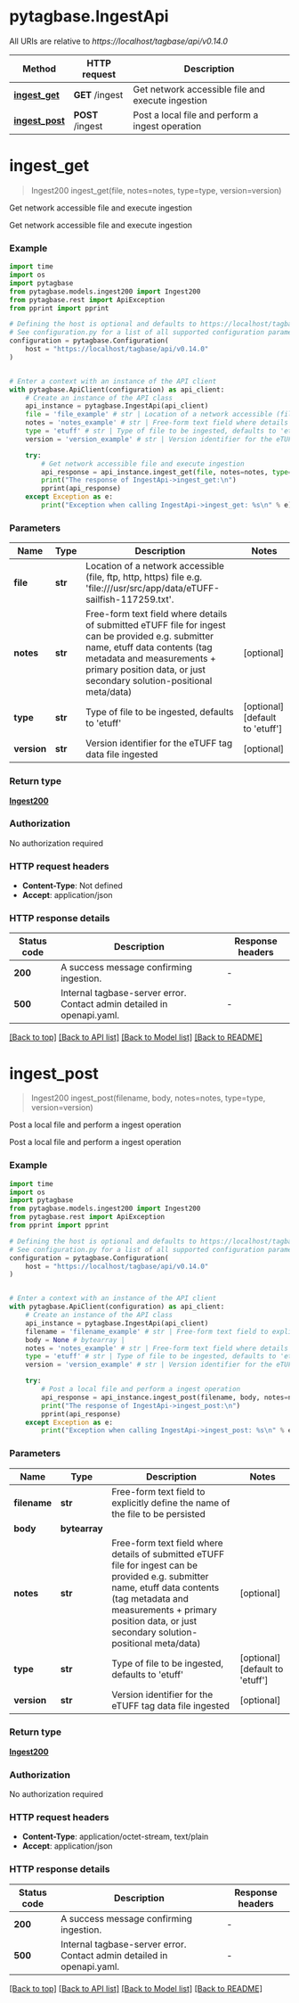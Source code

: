 # pytagbase.IngestApi

All URIs are relative to *https://localhost/tagbase/api/v0.14.0*

Method | HTTP request | Description
------------- | ------------- | -------------
[**ingest_get**](IngestApi.md#ingest_get) | **GET** /ingest | Get network accessible file and execute ingestion
[**ingest_post**](IngestApi.md#ingest_post) | **POST** /ingest | Post a local file and perform a ingest operation


# **ingest_get**
> Ingest200 ingest_get(file, notes=notes, type=type, version=version)

Get network accessible file and execute ingestion

Get network accessible file and execute ingestion

### Example

```python
import time
import os
import pytagbase
from pytagbase.models.ingest200 import Ingest200
from pytagbase.rest import ApiException
from pprint import pprint

# Defining the host is optional and defaults to https://localhost/tagbase/api/v0.14.0
# See configuration.py for a list of all supported configuration parameters.
configuration = pytagbase.Configuration(
    host = "https://localhost/tagbase/api/v0.14.0"
)


# Enter a context with an instance of the API client
with pytagbase.ApiClient(configuration) as api_client:
    # Create an instance of the API class
    api_instance = pytagbase.IngestApi(api_client)
    file = 'file_example' # str | Location of a network accessible (file, ftp, http, https) file e.g. 'file:///usr/src/app/data/eTUFF-sailfish-117259.txt'.
    notes = 'notes_example' # str | Free-form text field where details of submitted eTUFF file for ingest can be provided e.g. submitter name, etuff data contents (tag metadata and measurements + primary position data, or just secondary solution-positional meta/data) (optional)
    type = 'etuff' # str | Type of file to be ingested, defaults to 'etuff' (optional) (default to 'etuff')
    version = 'version_example' # str | Version identifier for the eTUFF tag data file ingested (optional)

    try:
        # Get network accessible file and execute ingestion
        api_response = api_instance.ingest_get(file, notes=notes, type=type, version=version)
        print("The response of IngestApi->ingest_get:\n")
        pprint(api_response)
    except Exception as e:
        print("Exception when calling IngestApi->ingest_get: %s\n" % e)
```



### Parameters

Name | Type | Description  | Notes
------------- | ------------- | ------------- | -------------
 **file** | **str**| Location of a network accessible (file, ftp, http, https) file e.g. &#39;file:///usr/src/app/data/eTUFF-sailfish-117259.txt&#39;. | 
 **notes** | **str**| Free-form text field where details of submitted eTUFF file for ingest can be provided e.g. submitter name, etuff data contents (tag metadata and measurements + primary position data, or just secondary solution-positional meta/data) | [optional] 
 **type** | **str**| Type of file to be ingested, defaults to &#39;etuff&#39; | [optional] [default to &#39;etuff&#39;]
 **version** | **str**| Version identifier for the eTUFF tag data file ingested | [optional] 

### Return type

[**Ingest200**](Ingest200.md)

### Authorization

No authorization required

### HTTP request headers

 - **Content-Type**: Not defined
 - **Accept**: application/json

### HTTP response details
| Status code | Description | Response headers |
|-------------|-------------|------------------|
**200** | A success message confirming ingestion. |  -  |
**500** | Internal tagbase-server error. Contact admin detailed in openapi.yaml. |  -  |

[[Back to top]](#) [[Back to API list]](../README.md#documentation-for-api-endpoints) [[Back to Model list]](../README.md#documentation-for-models) [[Back to README]](../README.md)

# **ingest_post**
> Ingest200 ingest_post(filename, body, notes=notes, type=type, version=version)

Post a local file and perform a ingest operation

Post a local file and perform a ingest operation

### Example

```python
import time
import os
import pytagbase
from pytagbase.models.ingest200 import Ingest200
from pytagbase.rest import ApiException
from pprint import pprint

# Defining the host is optional and defaults to https://localhost/tagbase/api/v0.14.0
# See configuration.py for a list of all supported configuration parameters.
configuration = pytagbase.Configuration(
    host = "https://localhost/tagbase/api/v0.14.0"
)


# Enter a context with an instance of the API client
with pytagbase.ApiClient(configuration) as api_client:
    # Create an instance of the API class
    api_instance = pytagbase.IngestApi(api_client)
    filename = 'filename_example' # str | Free-form text field to explicitly define the name of the file to be persisted
    body = None # bytearray | 
    notes = 'notes_example' # str | Free-form text field where details of submitted eTUFF file for ingest can be provided e.g. submitter name, etuff data contents (tag metadata and measurements + primary position data, or just secondary solution-positional meta/data) (optional)
    type = 'etuff' # str | Type of file to be ingested, defaults to 'etuff' (optional) (default to 'etuff')
    version = 'version_example' # str | Version identifier for the eTUFF tag data file ingested (optional)

    try:
        # Post a local file and perform a ingest operation
        api_response = api_instance.ingest_post(filename, body, notes=notes, type=type, version=version)
        print("The response of IngestApi->ingest_post:\n")
        pprint(api_response)
    except Exception as e:
        print("Exception when calling IngestApi->ingest_post: %s\n" % e)
```



### Parameters

Name | Type | Description  | Notes
------------- | ------------- | ------------- | -------------
 **filename** | **str**| Free-form text field to explicitly define the name of the file to be persisted | 
 **body** | **bytearray**|  | 
 **notes** | **str**| Free-form text field where details of submitted eTUFF file for ingest can be provided e.g. submitter name, etuff data contents (tag metadata and measurements + primary position data, or just secondary solution-positional meta/data) | [optional] 
 **type** | **str**| Type of file to be ingested, defaults to &#39;etuff&#39; | [optional] [default to &#39;etuff&#39;]
 **version** | **str**| Version identifier for the eTUFF tag data file ingested | [optional] 

### Return type

[**Ingest200**](Ingest200.md)

### Authorization

No authorization required

### HTTP request headers

 - **Content-Type**: application/octet-stream, text/plain
 - **Accept**: application/json

### HTTP response details
| Status code | Description | Response headers |
|-------------|-------------|------------------|
**200** | A success message confirming ingestion. |  -  |
**500** | Internal tagbase-server error. Contact admin detailed in openapi.yaml. |  -  |

[[Back to top]](#) [[Back to API list]](../README.md#documentation-for-api-endpoints) [[Back to Model list]](../README.md#documentation-for-models) [[Back to README]](../README.md)

